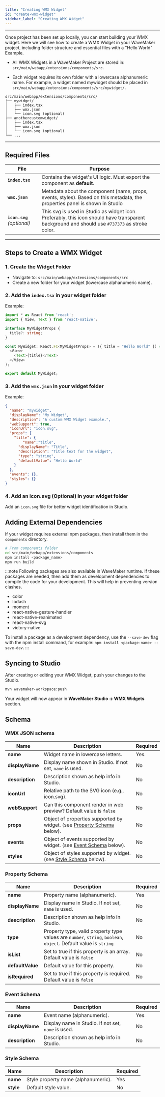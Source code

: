 ```yaml
---
title: "Creating WMX Widget"
id: "create-wmx-widget"
sidebar_label: "Creating WMX Widget"
---
```

---

Once project has been set up locally, you can start building your WMX widget. Here we will see how to create a WMX Widget in your WaveMaker project, including folder structure and essential files with a "Hello World" Example.

- All WMX Widgets in a WaveMaker Project are stored in: `src/main/webapp/extensions/components/src`. 

- Each widget requires its own folder with a lowercase alphanumeric name. For example, a widget named mywidget should be placed in `src/main/webapp/extensions/components/src/mywidget/`.

```
src/main/webapp/extensions/components/src/
├── mywidget/
│   ├── index.tsx
│   ├── wmx.json
│   └── icon.svg (optional)
├── anothercustomwidget/
│   ├── index.tsx
│   ├── wmx.json
│   └── icon.svg (optional)
└── ...
```
---

## Required Files

| File        | Purpose |
|-------------|---------|
| **`index.tsx`** | Contains the widget's UI logic. Must export the component as **default**. |
| **`wmx.json`** | Metadata about the component (name, props, events, styles). Based on this metadata, the properties panel is shown in Studio |
| **`icon.svg`** *(optional)* | This svg is used in Studio as widget icon. Preferably, this icon should have transparent background and should use `#737373` as stroke color. |

---

## Steps to Create a WMX Widget

### 1. Create the Widget Folder
- Navigate to:  `src/main/webapp/extensions/components/src`
- Create a new folder for your widget (lowercase alphanumeric name).

### 2. Add the `index.tsx` in your widget folder
Example:
```typescript
import * as React from 'react';
import { View, Text } from 'react-native';

interface MyWidgetProps {
  title?: string;
}

const MyWidget: React.FC<MyWidgetProps> = ({ title = "Hello World" }) => (
  <View>
    <Text>{title}</Text>
  </View>
);

export default MyWidget;
```

### 3. Add the `wmx.json` in your widget folder
Example:
```json
{
  "name": "mywidget",
  "displayName": "My Widget",
  "description": "A custom WMX Widget example.",
  "webSupport": true,
  "iconUrl": "icon.svg",
  "props": {
    "title": {
        "name":"title",
      "displayName": "Title",
      "description": "Title text for the widget",
      "type": "string",
      "defaultValue": "Hello World"
    }
  },
  "events": {},
  "styles": {}
}
```

### 4. Add an icon.svg (Optional) in your widget folder

Add an `icon.svg` file for better widget identification in Studio.

## Adding External Dependencies

If your widget requires external npm packages, then install them in the `components` directory.

```bash
# From components folder
cd src/main/webapp/extensions/components
npm install <package_name>
npm run build
```

:::note
Following packages are also available in WaveMaker runtime. If these packages are needed, then add them as development dependencies to compile the code for your development. This will help in preventing version clashes.
- color
- lodash
- moment
- react-native-gesture-handler
- react-native-reanimated
- react-native-svg
- victory-native

To install a package as a development dependency, use the `--save-dev` flag with the npm install command, for example: `npm install <package-name> --save-dev`.
:::

## Syncing to Studio
After creating or editing your WMX Widget, push your changes to the Studio.
```bash
mvn wavemaker-workspace:push
```

Your widget will now appear in **WaveMaker Studio → WMX Widgets** section.

## Schema

### WMX JSON schema
Name | Description | Required |
---- |-------------|----------| 
**name** | Widget name in lowercase letters. | Yes|
**displayName**| Display name shown in Studio. If not set, `name` is used.  | No |
**description**| Description shown as help info in Studio. | No |
**iconUrl** | Relative path to the SVG icon (e.g., icon.svg). | No |
**webSupport** | Can this component render in web preview? Default value is `false` | No |
**props** | Object of properties supported by widget. (see [Property Schema](#property-schema) below). | No |
**events** | Object of events supported by widget. (see [Event Schema](#event-schema) below). | No |
**styles** | Object of styles supported by widget. (see [Style Schema](#style-schema) below). | No |

### Property Schema

Name | Description | Required |
---- |-------------|----------|
**name** | Property name (alphanumeric). | Yes|
**displayName**| Display name in Studio. If not set, `name` is used.  | No |
**description**| Description shown as help info in Studio. | No |
**type** | Property type, valid property type values are `number`, `string`, `boolean`, `object`. Default value is `string` | No |
**isList** | Set to true if this property is an array. Default value is `false` | No |
**defaultValue** | Default value for this property. | No |
**isRequired** | Set to true if this property is required. Default value is `false` | No |


### Event Schema

Name | Description | Required |
---- |-------------|----------|
**name** | Event name (alphanumeric). | Yes|
**displayName**| Display name in Studio. If not set, `name` is used.  | No |
**description**| Description shown as help info in Studio. | No |


### Style Schema

Name | Description | Required |
---- |-------------|----------|
**name** | Style property name (alphanumeric). | Yes|
**style**| Default style value. | No|
